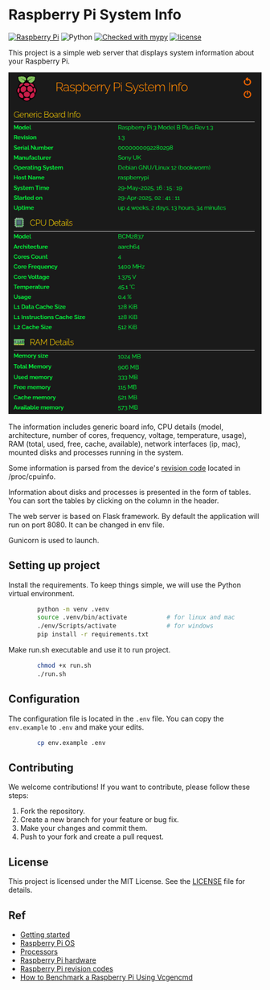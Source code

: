 # Raspberry Pi System Info

[![Raspberry Pi](https://img.shields.io/badge/Raspberry%20Pi-A22846.svg?logo=Raspberry-Pi)](https://www.raspberrypi.com/)
![Python](https://img.shields.io/badge/python-3.11-blue.svg)
[![Checked with mypy](http://www.mypy-lang.org/static/mypy_badge.svg)](https://mypy-lang.org/)
[![license](https://img.shields.io/badge/licence-MIT-green.svg)](https://opensource.org/licenses/MIT)


This project is a simple web server that displays system information about your Raspberry Pi.

<div align="center">
    <img src="title.png">
</div>

The information includes generic board info, CPU details (model, architecture, number of cores, frequency, voltage, temperature, usage), RAM (total, used, free, cache, available), network interfaces (ip, mac), mounted disks and processes running in the system. 

Some information is parsed from the device's [revision code](https://www.raspberrypi.com/documentation/computers/raspberry-pi.html#raspberry-pi-revision-codes) located in /proc/cpuinfo.

Information about disks and processes is presented in the form of tables. You can sort the tables by clicking on the column in the header.

The web server is based on Flask framework. By default the application will run on port 8080. It can be changed in env file.

Gunicorn is used to launch.

## Setting up project

Install the requirements. To keep things simple, we will use the Python virtual environment.

```bash
        python -m venv .venv
        source .venv/bin/activate           # for linux and mac
        ./env/Scripts/activate              # for windows
        pip install -r requirements.txt
```

Make run.sh executable and use it to run project.

```bash
        chmod +x run.sh
        ./run.sh
```

## Configuration

The configuration file is located in the `.env` file. You can copy the `env.example` to `.env` and make your edits.

```bash
        cp env.example .env
```

## Contributing

We welcome contributions! If you want to contribute, please follow these steps:

1. Fork the repository.
2. Create a new branch for your feature or bug fix.
3. Make your changes and commit them.
4. Push to your fork and create a pull request.

## License

This project is licensed under the MIT License. See the [LICENSE](LICENSE) file for details.

## Ref

- [Getting started](https://www.raspberrypi.com/documentation/computers/getting-started.html)
- [Raspberry Pi OS](https://www.raspberrypi.com/documentation/computers/os.html)
- [Processors](https://www.raspberrypi.com/documentation/computers/processors.html)
- [Raspberry Pi hardware](https://www.raspberrypi.com/documentation/computers/raspberry-pi.html)
- [Raspberry Pi revision codes](https://www.raspberrypi.com/documentation/computers/raspberry-pi.html#raspberry-pi-revision-codes)
- [How to Benchmark a Raspberry Pi Using Vcgencmd](https://www.tomshardware.com/how-to/raspberry-pi-benchmark-vcgencmd)
